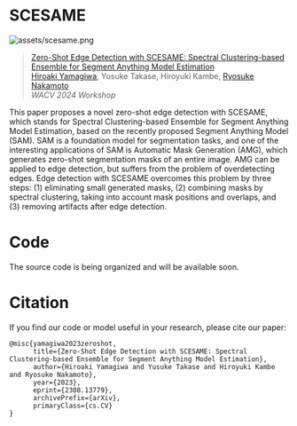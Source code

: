 # SCESAME

![assets/scesame.png](assets/scesame.png)

> [Zero-Shot Edge Detection with SCESAME: Spectral Clustering-based Ensemble for Segment Anything Model Estimation](https://arxiv.org/abs/2308.13779)                 
> [Hiroaki Yamagiwa](https://ymgw55.github.io/), Yusuke Takase, Hiroyuki Kambe, [Ryosuke Nakamoto](https://www.let.media.kyoto-u.ac.jp/en/member/ryosuke-nakamoto/)                
> *WACV 2024 Workshop*

This paper proposes a novel zero-shot edge detection with SCESAME, which stands for Spectral Clustering-based Ensemble for Segment Anything Model Estimation, based on the recently proposed Segment Anything Model (SAM). SAM is a foundation model for segmentation tasks, and one of the interesting applications of SAM is Automatic Mask Generation (AMG), which generates zero-shot segmentation masks of an entire image. AMG can be applied to edge detection, but suffers from the problem of overdetecting edges. Edge detection with SCESAME overcomes this problem by three steps: (1) eliminating small generated masks, (2) combining masks by spectral clustering, taking into account mask positions and overlaps, and (3) removing artifacts after edge detection. 

# Code
The source code is being organized and will be available soon. 


# Citation
If you find our code or model useful in your research, please cite our paper:
```
@misc{yamagiwa2023zeroshot,
      title={Zero-Shot Edge Detection with SCESAME: Spectral Clustering-based Ensemble for Segment Anything Model Estimation}, 
      author={Hiroaki Yamagiwa and Yusuke Takase and Hiroyuki Kambe and Ryosuke Nakamoto},
      year={2023},
      eprint={2308.13779},
      archivePrefix={arXiv},
      primaryClass={cs.CV}
}
```
